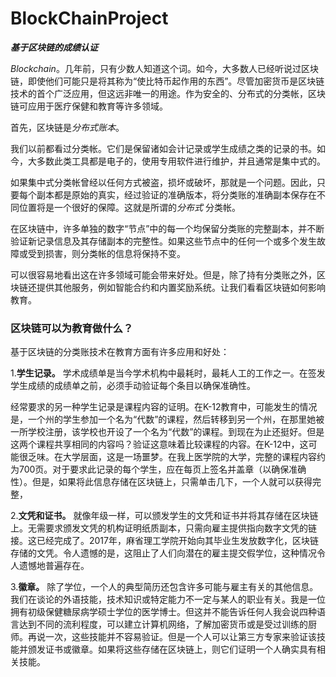 # BlockChainProject

***基于区块链的成绩认证***

*Blockchain*。几年前，只有少数人知道这个词。如今，大多数人已经听说过区块链，即使他们可能只是将其称为“使比特币起作用的东西”。尽管加密货币是区块链技术的首个广泛应用，但这远非唯一的用途。作为安全的、分布式的分类帐，区块链可应用于医疗保健和教育等许多领域。

首先，区块链是*分布式账本*。

我们以前都看过分类帐。它们是保留诸如会计记录或学生成绩之类的记录的书。如今，大多数此类工具都是电子的，使用专用软件进行维护，并且通常是集中式的。

如果集中式分类帐曾经以任何方式被盗，损坏或破坏，那就是一个问题。因此，只要每个副本都是原始的真实，经过验证的准确版本，将分类账的准确副本保存在不同位置将是一个很好的保障。这就是所谓的*分布式* 分类帐。

在区块链中，许多单独的数字“节点”中的每一个均保留分类账的完整副本，并不断验证新记录信息及其存储副本的完整性。如果这些节点中的任何一个或多个发生故障或受到损害，则分类帐的信息将保持不变。

可以很容易地看出这在许多领域可能会带来好处。但是，除了持有分类账之外，区块链还提供其他服务，例如智能合约和内置奖励系统。让我们看看区块链如何影响教育。

### 区块链可以为教育做什么？

基于区块链的分类账技术在教育方面有许多应用和好处：

1.**学生记录。** 学术成绩单是当今学术机构中最耗时，最耗人工的工作之一。在签发学生成绩的成绩单之前，必须手动验证每个条目以确保准确性。

经常要求的另一种学生记录是课程内容的证明。在K-12教育中，可能发生的情况是，一个州的学生参加一个名为“代数”的课程，然后转移到另一个州，在那里她被一所学校注册，该学校也开设了一个名为“代数”的课程。到现在为止还挺好。但是这两个课程共享相同的内容吗？验证这意味着比较课程的内容。在K-12中，这可能很乏味。在大学层面，这是一场噩梦。在我上医学院的大学，完整的课程内容约为700页。对于要求此记录的每个学生，应在每页上签名并盖章（以确保准确性）。但是，如果将此信息存储在区块链上，只需单击几下，一个人就可以获得完整，

2.**文凭和证书。** 就像年级一样，可以颁发学生的文凭和证书并将其存储在区块链上。无需要求颁发文凭的机构证明纸质副本，只需向雇主提供指向数字文凭的链接。这已经完成了。2017年，麻省理工学院开始向其毕业生发放数字化，区块链存储的文凭。令人遗憾的是，这阻止了人们向潜在的雇主提交假学位，这种情况令人遗憾地普遍存在。

3.**徽章。** 除了学位，一个人的典型简历还包含许多可能与雇主有关的其他信息。我们在谈论的外语技能，技术知识或特定能力不一定与某人的职业有关。我是一位拥有初级保健糖尿病学硕士学位的医学博士。但这并不能告诉任何人我会说四种语言达到不同的流利程度，可以建立计算机网络，了解加密货币或是受过训练的厨师。再说一次，这些技能并不容易验证。但是一个人可以让第三方专家来验证该技能并颁发证书或徽章。如果将这些存储在区块链上，则它们证明一个人确实具有相关技能。

 

 
